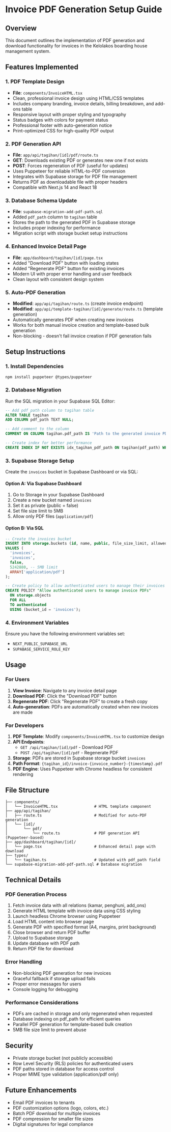 # Invoice PDF Generation Setup Guide

## Overview
This document outlines the implementation of PDF generation and download functionality for invoices in the Kelolakos boarding house management system.

## Features Implemented

### 1. **PDF Template Design**
- **File**: `components/InvoiceHTML.tsx`
- Clean, professional invoice design using HTML/CSS templates
- Includes company branding, invoice details, billing breakdown, and add-ons table
- Responsive layout with proper styling and typography
- Status badges with colors for payment status
- Professional footer with auto-generation notice
- Print-optimized CSS for high-quality PDF output

### 2. **PDF Generation API**
- **File**: `app/api/tagihan/[id]/pdf/route.ts`
- **GET**: Downloads existing PDF or generates new one if not exists
- **POST**: Forces regeneration of PDF (useful for updates)  
- Uses Puppeteer for reliable HTML-to-PDF conversion
- Integrates with Supabase storage for PDF file management
- Returns PDF as downloadable file with proper headers
- Compatible with Next.js 14 and React 18

### 3. **Database Schema Update**
- **File**: `supabase-migration-add-pdf-path.sql`
- Added `pdf_path` column to `tagihan` table
- Stores the path to the generated PDF in Supabase storage
- Includes proper indexing for performance
- Migration script with storage bucket setup instructions

### 4. **Enhanced Invoice Detail Page**
- **File**: `app/dashboard/tagihan/[id]/page.tsx`
- Added "Download PDF" button with loading states
- Added "Regenerate PDF" button for existing invoices
- Modern UI with proper error handling and user feedback
- Clean layout with consistent design system

### 5. **Auto-PDF Generation**
- **Modified**: `app/api/tagihan/route.ts` (create invoice endpoint)
- **Modified**: `app/api/template-tagihan/[id]/generate/route.ts` (template generation)
- Automatically generates PDF when creating new invoices
- Works for both manual invoice creation and template-based bulk generation
- Non-blocking - doesn't fail invoice creation if PDF generation fails

## Setup Instructions

### 1. **Install Dependencies**
```bash
npm install puppeteer @types/puppeteer
```

### 2. **Database Migration**
Run the SQL migration in your Supabase SQL Editor:
```sql
-- Add pdf_path column to tagihan table
ALTER TABLE tagihan 
ADD COLUMN pdf_path TEXT NULL;

-- Add comment to the column
COMMENT ON COLUMN tagihan.pdf_path IS 'Path to the generated invoice PDF file in Supabase storage';

-- Create index for better performance
CREATE INDEX IF NOT EXISTS idx_tagihan_pdf_path ON tagihan(pdf_path) WHERE pdf_path IS NOT NULL;
```

### 3. **Supabase Storage Setup**
Create the `invoices` bucket in Supabase Dashboard or via SQL:

#### Option A: Via Supabase Dashboard
1. Go to Storage in your Supabase Dashboard
2. Create a new bucket named `invoices`
3. Set it as private (public = false)
4. Set file size limit to 5MB
5. Allow only PDF files (`application/pdf`)

#### Option B: Via SQL
```sql
-- Create the invoices bucket
INSERT INTO storage.buckets (id, name, public, file_size_limit, allowed_mime_types) 
VALUES (
  'invoices', 
  'invoices', 
  false, 
  5242880, -- 5MB limit
  ARRAY['application/pdf']
);

-- Create policy to allow authenticated users to manage their invoices
CREATE POLICY "Allow authenticated users to manage invoice PDFs" 
  ON storage.objects 
  FOR ALL 
  TO authenticated 
  USING (bucket_id = 'invoices');
```

### 4. **Environment Variables**
Ensure you have the following environment variables set:
- `NEXT_PUBLIC_SUPABASE_URL`
- `SUPABASE_SERVICE_ROLE_KEY`

## Usage

### For Users
1. **View Invoice**: Navigate to any invoice detail page
2. **Download PDF**: Click the "Download PDF" button
3. **Regenerate PDF**: Click "Regenerate PDF" to create a fresh copy
4. **Auto-generation**: PDFs are automatically created when new invoices are made

### For Developers
1. **PDF Template**: Modify `components/InvoiceHTML.tsx` to customize design
2. **API Endpoints**: 
   - `GET /api/tagihan/[id]/pdf` - Download PDF
   - `POST /api/tagihan/[id]/pdf` - Regenerate PDF
3. **Storage**: PDFs are stored in Supabase storage bucket `invoices`
4. **Path Format**: `{tagihan_id}/invoice-{invoice_number}-{timestamp}.pdf`
5. **PDF Engine**: Uses Puppeteer with Chrome headless for consistent rendering

## File Structure
```
├── components/
│   └── InvoiceHTML.tsx                # HTML template component
├── app/api/tagihan/
│   ├── route.ts                       # Modified for auto-PDF generation
│   └── [id]/
│       └── pdf/
│           └── route.ts               # PDF generation API (Puppeteer-based)
├── app/dashboard/tagihan/[id]/
│   └── page.tsx                       # Enhanced detail page with download
├── types/
│   └── tagihan.ts                     # Updated with pdf_path field
└── supabase-migration-add-pdf-path.sql # Database migration
```

## Technical Details

### PDF Generation Process
1. Fetch invoice data with all relations (kamar, penghuni, add_ons)
2. Generate HTML template with invoice data using CSS styling
3. Launch headless Chrome browser using Puppeteer
4. Load HTML content into browser page
5. Generate PDF with specified format (A4, margins, print background)
6. Close browser and return PDF buffer
7. Upload to Supabase storage
8. Update database with PDF path
9. Return PDF file for download

### Error Handling
- Non-blocking PDF generation for new invoices
- Graceful fallback if storage upload fails
- Proper error messages for users
- Console logging for debugging

### Performance Considerations
- PDFs are cached in storage and only regenerated when requested
- Database indexing on pdf_path for efficient queries
- Parallel PDF generation for template-based bulk creation
- 5MB file size limit to prevent abuse

## Security
- Private storage bucket (not publicly accessible)
- Row Level Security (RLS) policies for authenticated users
- PDF paths stored in database for access control
- Proper MIME type validation (application/pdf only)

## Future Enhancements
- Email PDF invoices to tenants
- PDF customization options (logo, colors, etc.)
- Batch PDF download for multiple invoices
- PDF compression for smaller file sizes
- Digital signatures for legal compliance